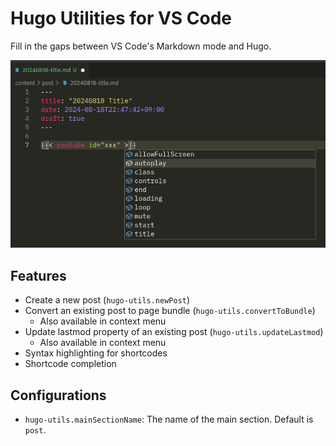 # Hugo Utilities for VS Code

Fill in the gaps between VS Code's Markdown mode and Hugo.

![Screenshot](./assets/screenshot.png)

## Features

- Create a new post (`hugo-utils.newPost`)
- Convert an existing post to page bundle (`hugo-utils.convertToBundle`)
    - Also available in context menu
- Update lastmod property of an existing post (`hugo-utils.updateLastmod`)
    - Also available in context menu
- Syntax highlighting for shortcodes
- Shortcode completion

## Configurations

- `hugo-utils.mainSectionName`: The name of the main section. Default is `post`.
